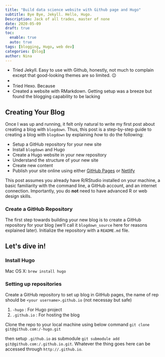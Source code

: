 ```yaml
---
title: "Build data science website with Github page and Hugo"
subtitle: Bye Bye, Jekyll. Hello, Hugo.
Description: Jack of all trades, master of none
date: 2020-05-09
draft: true
toc:
  enable: true
  auto: true
tags: [blogging, Hugo, web dev]
categories: [blog]
author: Nina
---
```






- Tried Jekyll. Easy to use with Github,  honestly, not much to complain except that good-looking themes are so limited. :neutral_face:
- 
- Tried Hexo. Because 
- Created a website with RMarkdown. Getting setup was a breeze but found the blogging capability to be lacking





## Creating Your Blog

Once I was up and running, it felt only natural to write my first post about creating a blog with `blogdown`. Thus, this post is a step-by-step guide to creating a blog with `blogdown` by explaining *how* to do the following:

- Setup a GitHub repository for your new site
- Install `blogdown` and Hugo
- Create a Hugo website in your new repository
- Understand the structure of your new site
- Create new content
- Publish your site online using either [GitHub Pages](https://pages.github.com/) or [Netlify](https://www.netlify.com/)

This post assumes you already have R/RStudio installed on your machine, a basic familiarity with the command line, a GitHub account, and an internet connection. Importantly, you do **not** need to have advanced R or web design skills.

### Create a GitHub Repository

The first step towards building your new blog is to create a GitHub repository for your blog (we’ll call it `blogdown_source` here for reasons explained later). Initialize the repository with a `README.md` file.



## Let's dive in!



### Install Hugo

Mac OS X: `brew install hugo`



### Setting up repositories

Create a GitHub repository to set up blog in GitHub pages, the name of rep should be `<your username>.github.io` (not necessay but safe) 



1. `-hugo` : For Hugo project
2. `.github.io` : For hosting the blog

Clone the repo to your local machine using below command `git clone git@github.com:/-hugo.git`

then setup `.github.io` as submodule `git submodule add git@github.com:/.github.io.git`. Whatever the thing goes here can be accessed through `http://.github.io`.




